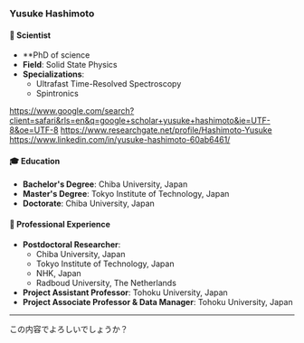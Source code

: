 ### Yusuke Hashimoto

#### 🧪 Scientist
- **PhD of science
- **Field**: Solid State Physics
- **Specializations**:
  - Ultrafast Time-Resolved Spectroscopy
  - Spintronics

https://www.google.com/search?client=safari&rls=en&q=google+scholar+yusuke+hashimoto&ie=UTF-8&oe=UTF-8
https://www.researchgate.net/profile/Hashimoto-Yusuke
https://www.linkedin.com/in/yusuke-hashimoto-60ab6461/


#### 🎓 Education
- **Bachelor's Degree**: Chiba University, Japan
- **Master's Degree**: Tokyo Institute of Technology, Japan
- **Doctorate**: Chiba University, Japan

#### 💼 Professional Experience
- **Postdoctoral Researcher**:
  - Chiba University, Japan
  - Tokyo Institute of Technology, Japan
  - NHK, Japan
  - Radboud University, The Netherlands
- **Project Assistant Professor**: Tohoku University, Japan
- **Project Associate Professor & Data Manager**: Tohoku University, Japan

---

この内容でよろしいでしょうか？
